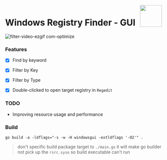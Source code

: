 <img src="winres/reg-finder.ico" align="right" height="70" />

# Windows Registry Finder - GUI



![filter-video-ezgif com-optimize](https://github.com/user-attachments/assets/e1b049fc-667b-4dd6-aa20-a436b10f57f7)



### Features

- [x] Find by keyword
- [x] Filter by Key
- [x] Filter by Type
- [x] Double-clicked to open target registry in `Regedit`


### TODO

- Improving resource usage and performance


### Build

```
go build -a -ldflags="-s -w -H windowsgui -extldflags '-O2'" .
```

> don't specific build package target to `./main.go` it will make go builder not pick up the `rsrc.syso` so build executable can't run  
